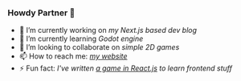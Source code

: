 ### Howdy Partner 👋

- 🔭 I’m currently working on *my Next.js based dev blog*
- 🌱 I’m currently learning *Godot engine*
- 👯 I’m looking to collaborate on *simple 2D games*
- 📫 How to reach me: *[my website](https://realhe.ro)*
- ⚡ Fun fact: *I've written [a game in React.js](https://retrolove.itch.io/whack-a-zombie-mole) to learn frontend stuff*
